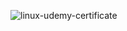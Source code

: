 ![linux-udemy-certificate](https://github.com/user-attachments/assets/16242d9c-b7ef-49da-af78-4988ac8604d7)
